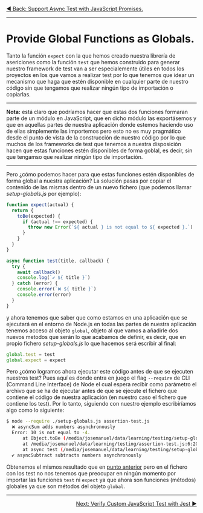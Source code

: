 <p align="left">
 <a href="01_05.md">◀ Back: Support Async Test with JavaScript Promises.</a>
</p>

---

# Provide Global Functions as Globals.


Tanto la función `expect` con la que hemos creado nuestra librería de asericiones como la función `test` que hemos construido para generar nuestro framework de test van a ser especialemente útiles en todos los proyectos en los que vamos a realizar test por lo que tenemos que idear un mecanismo que haga que estén disponible en cualquier parte de nuestro código sin que tengamos que realizar ningún tipo de importación o copiarlas.

---
**Nota:** está claro que podríamos hacer que estas dos funciones formaran parte de un módulo en JavaScript, que en dicho módulo las exportásemos y que en aquellas partes de nuestra aplicación donde estemos haciendo uso de ellas simplemente las importemos pero esto no es muy pragmático desde el punto de vista de la construcción de nuestro código por lo que muchos de los frameworks de test que tenemos a nuestra disposición hacen que estas funciones estén disponibles de forma goblal, es decir, sin que tengamso que realizar ningún tipo de importación.

---

Pero ¿cómo podemos hacer para que estas funciones estén disponibles de forma global a nuestra aplicación? La solución pasas por copiar el contenido de las mismas dentro de un nuevo fichero (que podemos llamar *setup-globals.js* por ejemplo):

```js
function expect(actual) {
  return {
    toBe(expected) {
      if (actual !== expected) {
        throw new Error(`${ actual } is not equal to ${ expected }.`)
      }
    }
  }
}

async function test(title, callback) {
  try {
    await callback()
    console.log(`✔️ ${ title }`)
  } catch (error) {
    console.error(`❌ ${ title }`)
    console.error(error)
  }
}
```

y ahora tenemos que saber que como estamos en una aplicación que se ejecutará en el entorno de Node.js en todas las partes de nuestra aplicación tenemos acceso al objeto `global`, objeto al que vamos a añadirle dos nuevos metodos que serán lo que acabamos de definir, es decir, que en propio fichero *setup-globals.js* lo que hacemos será escribir al final:

```js
global.test = test
global.expect = expect
```

Pero ¿cómo logramos ahora ejecutar este código antes de que se ejecuten nuestros test? Pues aquí es donde entra en juego el flag `--require` de CLI (Command Line Interface) de Node el cual espera recibir como parámetro el archivo que se ha de ejecutar antes de que se ejecute el fichero que contiene el código de nuestra aplicación (en nuestro caso el fichero que contiene los test). Por lo tanto, siguiendo con nuestro ejemplo escribiríamos algo como lo siguiente:

```bash
$ node --require ./setup-globals.js assertion-test.js
  ❌ asyncSum adds numbers asynchronously
  Error: 10 is not equal to -4.
      at Object.toBe (/media/josemanuel/data/learning/testing/setup-globals.js:5:15)
      at /media/josemanuel/data/learning/testing/assertion-test.js:6:20
      at async test (/media/josemanuel/data/learning/testing/setup-globals.js:13:5)
  ✔️ asyncSubtract subtracts numbers asynchronously
```

Obtenemos el mismos resultado que en [punto anterior](./01_05.md) pero en el fichero con los test no nos tenemos que preocupar en ningún momento por importar las funciones `test` ni `expect` ya que ahora son funciones (métodos) globales ya que son métodos del objeto `global`.

---

<p align="right">
  <a href="01_07.md">Next: Verify Custom JavaScript Test with Jest ▶</a>
</p>
